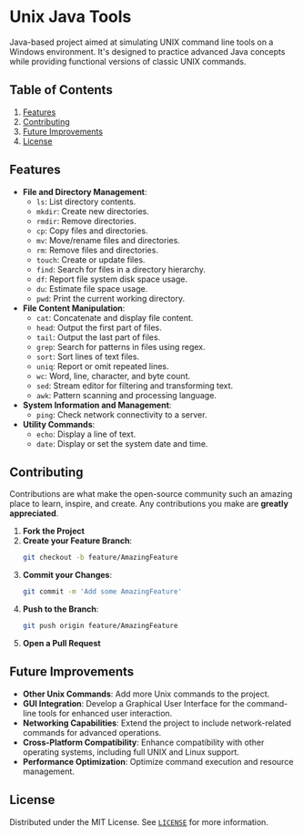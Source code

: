 # Unix Java Tools

Java-based project aimed at simulating UNIX command line tools on a Windows environment. It's designed to practice advanced Java concepts while providing functional versions of classic UNIX commands.

## Table of Contents

1. [Features](#features)
1. [Contributing](#contributing)
1. [Future Improvements](#future-improvements)
1. [License](#license)

## Features
- **File and Directory Management**:
    - `ls`: List directory contents.
    - `mkdir`: Create new directories.
    - `rmdir`: Remove directories.
    - `cp`: Copy files and directories.
    - `mv`: Move/rename files and directories.
    - `rm`: Remove files and directories.
    - `touch`: Create or update files.
    - `find`: Search for files in a directory hierarchy.
    - `df`: Report file system disk space usage.
    - `du`: Estimate file space usage.
    - `pwd`: Print the current working directory.
- **File Content Manipulation**:
    - `cat`: Concatenate and display file content.
    - `head`: Output the first part of files.
    - `tail`: Output the last part of files.
    - `grep`: Search for patterns in files using regex.
    - `sort`: Sort lines of text files.
    - `uniq`: Report or omit repeated lines.
    - `wc`: Word, line, character, and byte count.
    - `sed`: Stream editor for filtering and transforming text.
    - `awk`: Pattern scanning and processing language.
- **System Information and Management**:
    - `ping`: Check network connectivity to a server.
- **Utility Commands**:
    - `echo`: Display a line of text.
    - `date`: Display or set the system date and time.

## Contributing

Contributions are what make the open-source community such an amazing place to learn, inspire, and create. Any contributions you make are **greatly appreciated**.

1. **Fork the Project**
2. **Create your Feature Branch**: 
    ```bash
    git checkout -b feature/AmazingFeature
    ```
3. **Commit your Changes**: 
    ```bash
    git commit -m 'Add some AmazingFeature'
    ```
4. **Push to the Branch**: 
    ```bash
    git push origin feature/AmazingFeature
    ```
5. **Open a Pull Request**

## Future Improvements

- **Other Unix Commands**: Add more Unix commands to the project.
- **GUI Integration**: Develop a Graphical User Interface for the command-line tools for enhanced user interaction.
- **Networking Capabilities**: Extend the project to include network-related commands for advanced operations.
- **Cross-Platform Compatibility**: Enhance compatibility with other operating systems, including full UNIX and Linux support.
- **Performance Optimization**: Optimize command execution and resource management.

## License

Distributed under the MIT License. See [`LICENSE`](https://github.com/siddhant-vij/Unix-Java-Tools/blob/main/LICENSE) for more information.